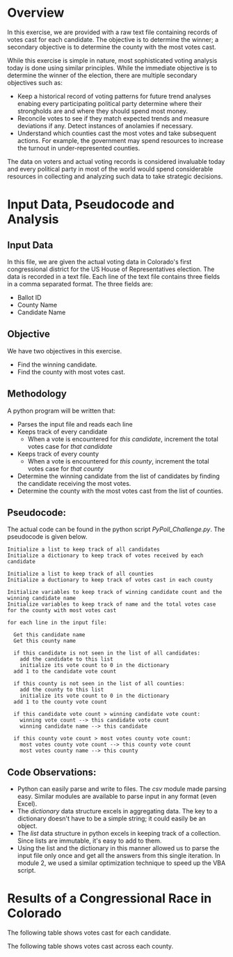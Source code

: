 # Overview

In this exercise, we are provided with a raw text file containing records of votes cast for each candidate. The objective is to determine the winner; a secondary objective is to determine the county with the most votes cast.

While this exercise is simple in nature, most sophisticated voting analysis today is done using similar principles. While the immediate objective is to determine the winner of the election, there are multiple secondary objectives such as:
* Keep a historical record of voting patterns for future trend analyses enabing every participating political party determine where their strongholds are and where they should spend most money.
* Reconcile votes to see if they match expected trends and measure deviations if any. Detect instances of anolamies if necessary.
* Understand which counties cast the most votes and take subsequent actions. For example, the government may spend resources to increase the turnout in under-represented counties.

The data on voters and actual voting records is considered invaluable today and every political party in most of the world would spend considerable resources in collecting and analyzing such data to take strategic decisions.

# Input Data, Pseudocode and Analysis

## Input Data
In this file, we are given the actual voting data in Colorado's first congressional district for the US House of Representatives election. The data is recorded in a text file. Each line of the text file contains three fields in a comma separated format. The three fields are:
* Ballot ID
* County Name
* Candidate Name

## Objective
We have two objectives in this exercise.
* Find the winning candidate.
* Find the county with most votes cast.

## Methodology
A python program will be written that:
* Parses the input file and reads each line
* Keeps track of every candidate
  * When a vote is encountered for *this candidate*, increment the total votes case for *that candidate*
* Keeps track of every county
  * When a vote is encountered for *this county*, increment the total votes case for *that county*
* Determine the winning candidate from the list of candidates by finding the candidate receiving the most votes.
* Determine the county with the most votes cast from the list of counties.

## Pseudocode:
The actual code can be found in the python script *PyPoll_Challenge.py*. The pseudocode is given below.

```
Initialize a list to keep track of all candidates
Initialize a dictionary to keep track of votes received by each candidate

Initialize a list to keep track of all counties
Initialize a ductionary to keep track of votes cast in each county

Initialize variables to keep track of winning candidate count and the winning candidate name
Initialize variables to keep track of name and the total votes case for the county with most votes cast

for each line in the input file:

  Get this candidate name
  Get this county name
  
  if this candidate is not seen in the list of all candidates:
    add the candidate to this list
    initialize its vote count to 0 in the dictionary
  add 1 to the candidate vote count
  
  if this county is not seen in the list of all counties:
    add the county to this list
    initialize its vote count to 0 in the dictionary
  add 1 to the county vote count
  
  if this candidate vote count > winning candidate vote count:
    winning vote count --> this candidate vote count
    winning candidate name --> this candidate
    
  if this county vote count > most votes county vote count:
    most votes county vote count --> this county vote count
    most votes county name --> this county

```

## Code Observations:
* Python can easily parse and write to files. The *csv* module made parsing easy. Similar modules are available to parse input in any format (even Excel).
* The *dictionary* data structure excels in aggregating data. The key to a dictionary doesn't have to be a simple string; it could easily be an object.
* The *list* data structure in python excels in keeping track of a collection. Since lists are immutable, it's easy to add to them.
* Using the list and the dictionary in this manner allowed us to parse the input file only once and get all the answers from this single iteration. In module 2, we used a similar optimization technique to speed up the VBA script.


# Results of a Congressional Race in Colorado

The following table shows votes cast for each candidate.

The following table shows votes cast across each county.

